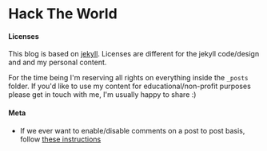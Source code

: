 Hack The World
==============

#### Licenses

This blog is based on [jekyll](https://jekyllrb.com/). Licenses are different
for the jekyll code/design and and my personal content.

For the time being I'm reserving all rights on everything inside the `_posts`
folder. If you'd like to use my content for educational/non-profit purposes
please get in touch with me, I'm usually happy to share :)

#### Meta

- If we ever want to enable/disable comments on a post to post basis, follow
[these instructions](https://help.disqus.com/customer/portal/articles/472138-jekyll-installation-instructions)
